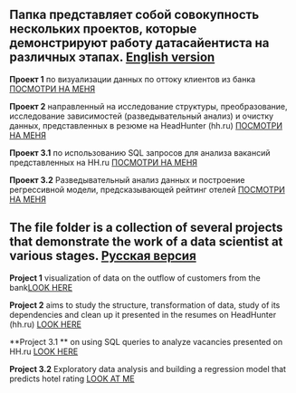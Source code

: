 ## Папка представляет собой совокупность нескольких проектов, которые демонстрируют работу датасайентиста на различных этапах. [English version](https://github.com/EkaterinaArsa/DS_projects#the-file-folder-is-a-collection-of-several-projects-that-demonstrate-the-work-of-a-data-scientist-at-various-stages)

**Проект 1** по визуализации данных по оттоку клиентов из банка [ПОСМОТРИ НА МЕНЯ](https://github.com/EkaterinaArsa/DS_projects/tree/master/%D0%92%D0%B8%D0%B7%D1%83%D0%B0%D0%BB%D0%B8%D0%B7%D0%B0%D1%86%D0%B8%D1%8F%20%D0%B4%D0%B0%D0%BD%D0%BD%D1%8B%D1%85%20%D0%BF%D0%BE%20%D0%BE%D1%82%D1%82%D0%BE%D0%BA%D1%83%20%D0%BA%D0%BB%D0%B8%D0%B5%D0%BD%D1%82%D0%BE%D0%B2%20%D0%B8%D0%B7%20%D0%B1%D0%B0%D0%BD%D0%BA%D0%B0)


**Проект 2** направленный на исследование структуры, преобразование, исследование зависимостей (разведывательный анализ) и очистку данных,  представленных в резюме на HeadHunter (hh.ru) [ПОСМОТРИ НА МЕНЯ](https://github.com/EkaterinaArsa/DS_projects/tree/master/%D0%90%D0%BD%D0%B0%D0%BB%D0%B8%D0%B7%20%20%D1%80%D0%B5%D0%B7%D1%8E%D0%BC%D0%B5%20%D0%BD%D0%B0%20HeadHunter%20)


**Проект 3.1** по использованию SQL запросов для анализа вакансий представленных на HH.ru [ПОСМОТРИ НА МЕНЯ](https://github.com/EkaterinaArsa/DS_projects/tree/master/%D0%90%D0%BD%D0%B0%D0%BB%D0%B8%D0%B7%20%D0%B2%D0%B0%D0%BA%D0%B0%D0%BD%D1%81%D0%B8%D0%B9%20%D0%BD%D0%B0%20HeadHunter2%20(sql%2Bpython%2Bvisualization))

**Проект 3.2** Разведывательный анализ данных и построение регрессивной модели, предсказывающей рейтинг отелей [ПОСМОТРИ НА МЕНЯ](https://github.com/EkaterinaArsa/DS_projects/tree/master/Booking_model)

## The file folder is a collection of several projects that demonstrate the work of a data scientist at various stages. [Русская версия](https://github.com/EkaterinaArsa/DS_projects#%D0%BF%D0%B0%D0%BF%D0%BA%D0%B0-%D0%BF%D1%80%D0%B5%D0%B4%D1%81%D1%82%D0%B0%D0%B2%D0%BB%D1%8F%D0%B5%D1%82-%D1%81%D0%BE%D0%B1%D0%BE%D0%B9-%D1%81%D0%BE%D0%B2%D0%BE%D0%BA%D1%83%D0%BF%D0%BD%D0%BE%D1%81%D1%82%D1%8C-%D0%BD%D0%B5%D1%81%D0%BA%D0%BE%D0%BB%D1%8C%D0%BA%D0%B8%D1%85-%D0%BF%D1%80%D0%BE%D0%B5%D0%BA%D1%82%D0%BE%D0%B2-%D0%BA%D0%BE%D1%82%D0%BE%D1%80%D1%8B%D0%B5-%D0%B4%D0%B5%D0%BC%D0%BE%D0%BD%D1%81%D1%82%D1%80%D0%B8%D1%80%D1%83%D1%8E%D1%82-%D1%80%D0%B0%D0%B1%D0%BE%D1%82%D1%83-%D0%B4%D0%B0%D1%82%D0%B0%D1%81%D0%B0%D0%B9%D0%B5%D0%BD%D1%82%D0%B8%D1%81%D1%82%D0%B0-%D0%BD%D0%B0-%D1%80%D0%B0%D0%B7%D0%BB%D0%B8%D1%87%D0%BD%D1%8B%D1%85-%D1%8D%D1%82%D0%B0%D0%BF%D0%B0%D1%85)

**Project 1** visualization of data on the outflow of customers from the bank[LOOK HERE](https://github.com/EkaterinaArsa/DS_projects/tree/master/%D0%92%D0%B8%D0%B7%D1%83%D0%B0%D0%BB%D0%B8%D0%B7%D0%B0%D1%86%D0%B8%D1%8F%20%D0%B4%D0%B0%D0%BD%D0%BD%D1%8B%D1%85%20%D0%BF%D0%BE%20%D0%BE%D1%82%D1%82%D0%BE%D0%BA%D1%83%20%D0%BA%D0%BB%D0%B8%D0%B5%D0%BD%D1%82%D0%BE%D0%B2%20%D0%B8%D0%B7%20%D0%B1%D0%B0%D0%BD%D0%BA%D0%B0)


**Project 2** aims to study the structure, transformation of data, study of its dependencies and clean up it presented in the resumes on HeadHunter (hh.ru) [LOOK HERE](https://github.com/EkaterinaArsa/DS_projects/tree/master/%D0%90%D0%BD%D0%B0%D0%BB%D0%B8%D0%B7%20%20%D1%80%D0%B5%D0%B7%D1%8E%D0%BC%D0%B5%20%D0%BD%D0%B0%20HeadHunter%20)


**Project 3.1 ** on using SQL queries to analyze vacancies presented on HH.ru [LOOK HERE](https://github.com/EkaterinaArsa/DS_projects/tree/master/%D0%90%D0%BD%D0%B0%D0%BB%D0%B8%D0%B7%20%D0%B2%D0%B0%D0%BA%D0%B0%D0%BD%D1%81%D0%B8%D0%B9%20%D0%BD%D0%B0%20HeadHunter2%20(sql%2Bpython%2Bvisualization))

**Project 3.2** Exploratory data analysis and building a regression model that predicts hotel rating [LOOK AT ME](https://github.com/EkaterinaArsa/DS_projects/tree/master/Booking_model)

